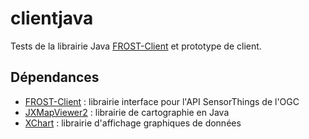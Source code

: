 # clientjava

Tests de la librairie Java [FROST-Client](https://github.com/FraunhoferIOSB/FROST-Client) et prototype de client.

## Dépendances 

 - [FROST-Client](https://github.com/FraunhoferIOSB/FROST-Client) : librairie interface pour l'API SensorThings de l'OGC
 - [JXMapViewer2](https://github.com/msteiger/jxmapviewer2) : librairie de cartographie en Java
 - [XChart](https://github.com/knowm/XChart) : librairie d'affichage graphiques de données
